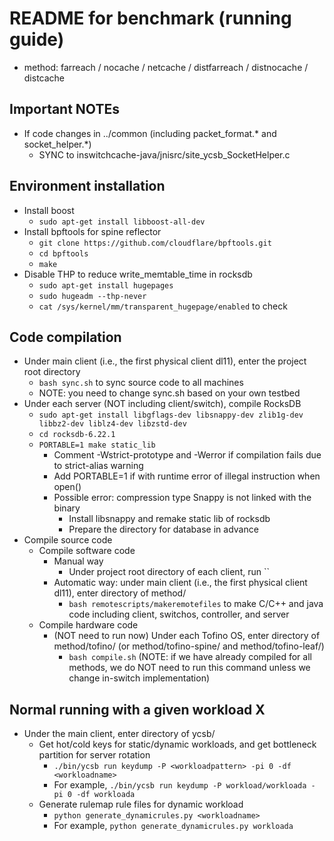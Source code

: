 # README for benchmark (running guide)

- method: farreach / nocache / netcache / distfarreach / distnocache / distcache

## Important NOTEs

- If code changes in ../common (including packet_format.\* and socket_helper.\*)
	+ SYNC to inswitchcache-java/jnisrc/site_ycsb_SocketHelper.c

## Environment installation

- Install boost
	+ `sudo apt-get install libboost-all-dev`
- Install bpftools for spine reflector
	+ `git clone https://github.com/cloudflare/bpftools.git`
	+ `cd bpftools`
	+ `make`
- Disable THP to reduce write_memtable_time in rocksdb
	+ `sudo apt-get install hugepages`
	+ `sudo hugeadm --thp-never`
	+ `cat /sys/kernel/mm/transparent_hugepage/enabled` to check

## Code compilation

- Under main client (i.e., the first physical client dl11), enter the project root directory
	+ `bash sync.sh` to sync source code to all machines
	+ NOTE: you need to change sync.sh based on your own testbed
- Under each server (NOT including client/switch), compile RocksDB
	+ `sudo apt-get install libgflags-dev libsnappy-dev zlib1g-dev libbz2-dev liblz4-dev libzstd-dev`
	+ `cd rocksdb-6.22.1`
	+ `PORTABLE=1 make static_lib`
		* Comment -Wstrict-prototype and -Werror if compilation fails due to strict-alias warning
		* Add PORTABLE=1 if with runtime error of illegal instruction when open()
		* Possible error: compression type Snappy is not linked with the binary
			- Install libsnappy and remake static lib of rocksdb
			- Prepare the directory for database in advance
- Compile source code
	+ Compile software code
		* Manual way
			- Under project root directory of each client, run ``
		* Automatic way: under main client (i.e., the first physical client dl11), enter directory of method/
			- `bash remotescripts/makeremotefiles` to make C/C++ and java code including client, switchos, controller, and server
	+ Compile hardware code
		* (NOT need to run now) Under each Tofino OS, enter directory of method/tofino/ (or method/tofino-spine/ and method/tofino-leaf/)
			- `bash compile.sh` (NOTE: if we have already compiled for all methods, we do NOT need to run this command unless we change in-switch implementation)

## Normal running with a given workload X

- Under the main client, enter directory of ycsb/
	+ Get hot/cold keys for static/dynamic workloads, and get bottleneck partition for server rotation
		* `./bin/ycsb run keydump -P <workloadpattern> -pi 0 -df <workloadname>`
		* For example, `./bin/ycsb run keydump -P workload/workloada -pi 0 -df workloada`
	+ Generate rulemap rule files for dynamic workload
		* `python generate_dynamicrules.py <workloadname>`
		* For example, `python generate_dynamicrules.py workloada`
